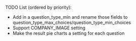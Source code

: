 TODO List (ordered by priority):
* Add in a question_type_min and rename those fields to question_type_max_choices/question_type_min_choices
* Support COMPANY_IMAGE setting
* Make the result pie charts a setting for each question